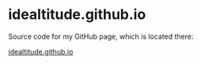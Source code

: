 # idealtitude.github.io

Source code for my GitHub page, which is located there:

[idealtitude.github.io](https://idealtitude.github.io/ 'Go to https://idealtitude.github.io/')
